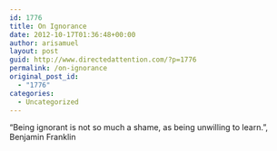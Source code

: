 ```yaml
---
id: 1776
title: On Ignorance
date: 2012-10-17T01:36:48+00:00
author: arisamuel
layout: post
guid: http://www.directedattention.com/?p=1776
permalink: /on-ignorance
original_post_id:
  - "1776"
categories:
  - Uncategorized
---
```

<p dir="ltr">
  &#8220;Being ignorant is not so much a shame, as being unwilling to learn.&#8221;, Benjamin Franklin
</p>